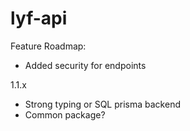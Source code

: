 # lyf-api

Feature Roadmap:
- Added security for endpoints

1.1.x
- Strong typing or SQL prisma backend
- Common package?